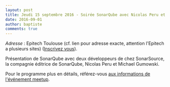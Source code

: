 ```yaml
---
layout: post
title: Jeudi 15 septembre 2016 - Soirée SonarQube avec Nicolas Peru et Michael Gumowski
date: 2016-09-01
author: baptiste
comments: true
---
```


_Adresse_ : Epitech Toulouse (cf. lien pour adresse exacte, attention l'Epitech a plusieurs sites) ([Inscrivez vous](http://www.meetup.com/fr-FR/Toulouse-Java-User-Group/events/233230640/)).

Présentation de SonarQube avec deux développeurs de chez SonarSource, la compagnie éditrice de SonarQube, Nicolas Peru et Michael Gumowski.

Pour le programme plus en détails, référez-vous [aux informations de l'événement meetup](http://www.meetup.com/fr-FR/Toulouse-Java-User-Group/events/233230640/).
